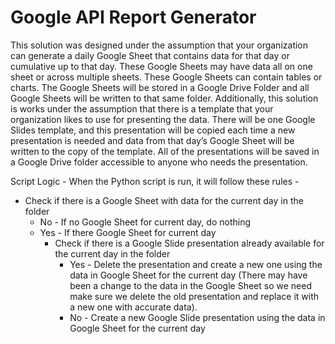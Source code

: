 # Google API Report Generator

This solution was designed under the assumption that your organization can generate a daily Google Sheet that contains data for that day or cumulative up to that day. These Google Sheets may have data all on one sheet or across multiple sheets. These Google Sheets can contain tables or charts. The Google Sheets will be stored in a Google Drive Folder and all Google Sheets will be written to that same folder. Additionally, this solution is works under the assumption that there is a template that your organization likes to use for presenting the data. There will be one Google Slides template, and this presentation will be copied each time a new presentation is needed and data from that day’s Google Sheet will be written to the copy of the template. All of the presentations will be saved in a Google Drive folder accessible to anyone who needs the presentation. 

Script Logic - When the Python script is run, it will follow these rules - 
  - Check if there is a Google Sheet with data for the current day in the folder
      - No - If no Google Sheet for current day, do nothing
      - Yes - If there Google Sheet for current day
          - Check if there is a Google Slide presentation already available for the current day in the folder
              - Yes - Delete the presentation and create a new one using the data in Google Sheet for the current day (There may have been a change to the data in the Google Sheet so we need make sure we delete the old presentation and replace it with a new one with accurate data).
              - No - Create a new Google Slide presentation using the data in Google Sheet for the current day
